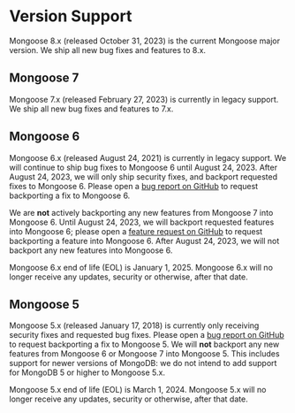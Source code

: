 # Version Support

Mongoose 8.x (released October 31, 2023) is the current Mongoose major version.
We ship all new bug fixes and features to 8.x.

## Mongoose 7

Mongoose 7.x (released February 27, 2023) is currently in legacy support.
We ship all new bug fixes and features to 7.x.

## Mongoose 6

Mongoose 6.x (released August 24, 2021) is currently in legacy support.
We will continue to ship bug fixes to Mongoose 6 until August 24, 2023.
After August 24, 2023, we will only ship security fixes, and backport requested fixes to Mongoose 6.
Please open a [bug report on GitHub](https://github.com/Automattic/mongoose/issues/new?assignees=&labels=&template=bug.yml) to request backporting a fix to Mongoose 6.

We are **not** actively backporting any new features from Mongoose 7 into Mongoose 6.
Until August 24, 2023, we will backport requested features into Mongoose 6; please open a [feature request on GitHub](https://github.com/Automattic/mongoose/issues/new?assignees=&labels=enhancement%2Cnew+feature&template=feature.yml) to request backporting a feature into Mongoose 6.
After August 24, 2023, we will not backport any new features into Mongoose 6.

Mongoose 6.x end of life (EOL) is January 1, 2025.
Mongoose 6.x will no longer receive any updates, security or otherwise, after that date.

## Mongoose 5

Mongoose 5.x (released January 17, 2018) is currently only receiving security fixes and requested bug fixes.
Please open a [bug report on GitHub](https://github.com/Automattic/mongoose/issues/new?assignees=&labels=&template=bug.yml) to request backporting a fix to Mongoose 5.
We will **not** backport any new features from Mongoose 6 or Mongoose 7 into Mongoose 5.
This includes support for newer versions of MongoDB: we do not intend to add support for MongoDB 5 or higher to Mongoose 5.x.

Mongoose 5.x end of life (EOL) is March 1, 2024.
Mongoose 5.x will no longer receive any updates, security or otherwise, after that date.

